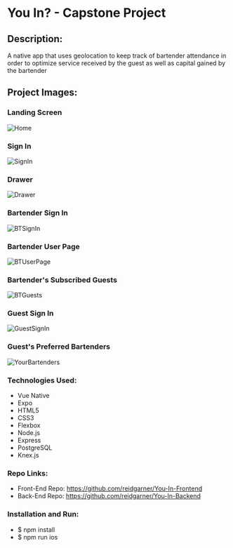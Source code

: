 # You In? - Capstone Project 

## Description: 
A native app that uses geolocation to keep track of bartender attendance in order to optimize service received by the guest as well as capital gained by the bartender

## Project Images: 

### Landing Screen

![Home](READMEassets/LandingPage.png)

### Sign In

![SignIn](READMEassets/SignIn.png)

### Drawer

![Drawer](READMEassets/DrawerView.png)

### Bartender Sign In

![BTSignIn](READMEassets/BartenderSignIn.png)

### Bartender User Page

![BTUserPage](READMEassets/BartenderUserPage.png)

### Bartender's Subscribed Guests

![BTGuests](READMEassets/YourGuests.png)

### Guest Sign In

![GuestSignIn](READMEassets/GuestSignIn.png)

### Guest's Preferred Bartenders

![YourBartenders](READMEassets/YourBartenders.png)

### Technologies Used:
- Vue Native 
- Expo 
- HTML5
- CSS3
- Flexbox 
- Node.js
- Express
- PostgreSQL
- Knex.js

### Repo Links:
- Front-End Repo: https://github.com/reidgarner/You-In-Frontend
- Back-End Repo: https://github.com/reidgarner/You-In-Backend

### Installation and Run:
- $ npm install
- $ npm run ios